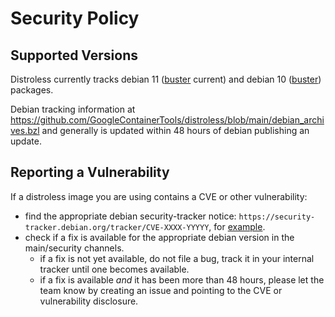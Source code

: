 # Security Policy

## Supported Versions

Distroless currently tracks debian 11 ([buster](https://packages.debian.org/bullseye/) current) and debian 10 ([buster](https://packages.debian.org/bullseye/)) packages.

Debian tracking information at https://github.com/GoogleContainerTools/distroless/blob/main/debian_archives.bzl and generally is updated within 48 hours of debian publishing an update.

## Reporting a Vulnerability

If a distroless image you are using contains a CVE or other vulnerability:
- find the appropriate debian security-tracker notice: `https://security-tracker.debian.org/tracker/CVE-XXXX-YYYYY`, for [example](https://security-tracker.debian.org/tracker/CVE-2022-21476).
- check if a fix is available for the appropriate debian version in the main/security channels.
  - if a fix is not yet available, do not file a bug, track it in your internal tracker until one becomes available.
  - if a fix is available *and* it has been more than 48 hours, please let the team know by creating an issue and pointing to the CVE or vulnerability disclosure.
